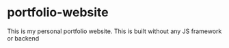# portfolio-website

This is my personal portfolio website. This is built without any JS framework or backend
